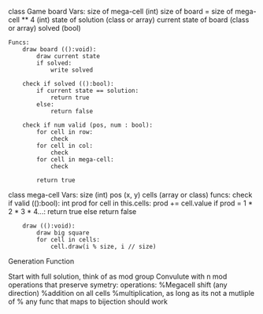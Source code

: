 class Game board
    Vars:
        size of mega-cell (int)
        size of board = size of mega-cell ** 4 (int)
        state of solution (class or array)
        current state of board (class or array)
        solved (bool)
    
    Funcs:
        draw board (():void):
            draw current state
            if solved:
                write solved

        check if solved (():bool):
            if current state == solution:
                return true
            else:
                return false

        check if num valid (pos, num : bool):
            for cell in row:
                check
            for cell in col:
                check
            for cell in mega-cell:
                check

            return true

class mega-cell
    Vars: 
        size (int)
        pos (x, y)
        cells (array or class)
    funcs:
        check if valid (():bool):
            int prod
            for cell in this.cells:
                prod += cell.value
            if prod = 1 * 2 * 3 * 4...:
                return true
            else
                return false

        draw (():void):
            draw big square
            for cell in cells:
                cell.draw(i % size, i // size)



Generation Function

Start with full solution, think of as mod group
Convulute with n mod operations that preserve symetry:
operations:
%Megacell shift (any direction)
%addition on all cells
%multiplication, as long as its not a mutliple of %
any func that maps to bijection should work
